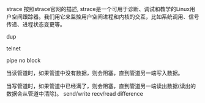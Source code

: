 strace
按照strace官网的描述, strace是一个可用于诊断、调试和教学的Linux用户空间跟踪器。我们用它来监控用户空间进程和内核的交互，比如系统调用、信号传递、进程状态变更等。

dup

telnet

pipe no block

当读管道时，如果管道中没有数据，则会阻塞，直到管道另一端写入数据。

当写管道时，如果管道中已经满了，则会阻塞，直到管道另一端读出数据(读出的数据会从管道中清除)。
send/write recv/read difference
